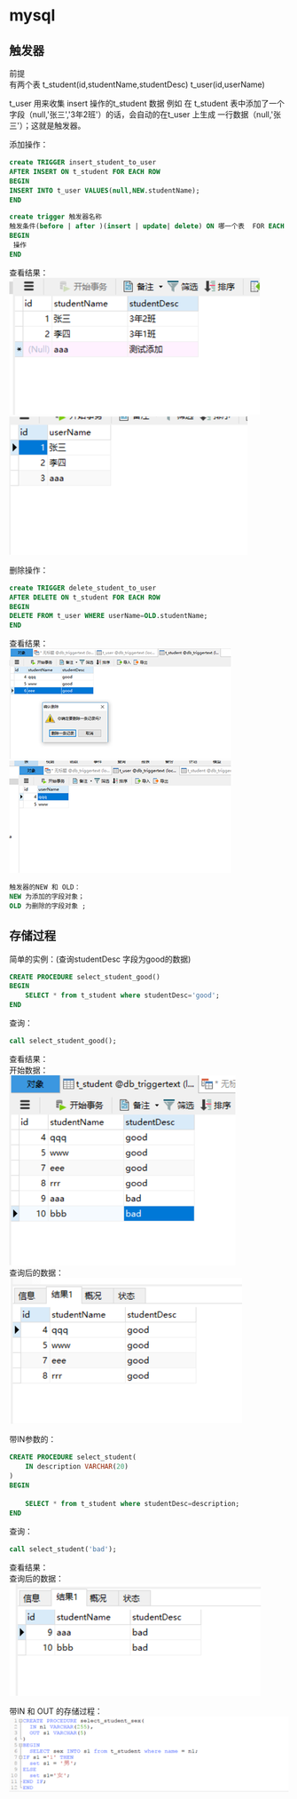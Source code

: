 # mysql
## 触发器

前提 <br>
有两个表 t_student(id,studentName,studentDesc) t_user(id,userName)

t_user 用来收集 insert 操作的t_student 数据
例如 在 t_student 表中添加了一个字段（null,'张三','3年2班'）的话，会自动的在t_user 上生成 一行数据（null,'张三'）；这就是触发器。 <br>

添加操作：
``` sql
create TRIGGER insert_student_to_user 
AFTER INSERT ON t_student FOR EACH ROW
BEGIN
INSERT INTO t_user VALUES(null,NEW.studentName);
END
```
``` sql
create trigger 触发器名称
触发条件(before | after )(insert | update| delete) ON 哪一个表  FOR EACH ROW (FOR EACH ROW为固定格式)
BEGIN 
 操作
END
```

查看结果：<br>
![图片1](https://github.com/Zhangchao999/mysql/raw/master/picture/trigger/1.png)
![图片2](https://github.com/Zhangchao999/mysql/raw/master/picture/trigger/2.png)
<br>

删除操作：
```sql
create TRIGGER delete_student_to_user 
AFTER DELETE ON t_student FOR EACH ROW
BEGIN
DELETE FROM t_user WHERE userName=OLD.studentName;
END
```

查看结果：<br>
![图片3](https://github.com/Zhangchao999/mysql/raw/master/picture/trigger/3.png)
![图片4](https://github.com/Zhangchao999/mysql/raw/master/picture/trigger/4.png)
<br>
```sql
触发器的NEW 和 OLD：
NEW 为添加的字段对象；
OLD 为删除的字段对象 ;
```


## 存储过程

简单的实例：(查询studentDesc 字段为good的数据)
```sql
CREATE PROCEDURE select_student_good()
BEGIN
	SELECT * from t_student where studentDesc='good';
END
```
查询：
```sql
call select_student_good();
```

查看结果：<br>
开始数据：<br>
![图片5](https://github.com/Zhangchao999/mysql/raw/master/picture/procedure/5.png)<br>
查询后的数据：<br>
![图片6](https://github.com/Zhangchao999/mysql/raw/master/picture/procedure/6.png)
<br>

带IN参数的：
```sql
CREATE PROCEDURE select_student(
	IN description VARCHAR(20)
)
BEGIN

	SELECT * from t_student where studentDesc=description;
END
```
查询：
```sql
call select_student('bad');
```
查看结果：<br>
查询后的数据：<br>
![图片7](https://github.com/Zhangchao999/mysql/raw/master/picture/procedure/7.png)
<br>

带IN 和 OUT 的存储过程：
![图片8](https://github.com/Zhangchao999/mysql/raw/master/picture/procedure/8.png)
<br>
